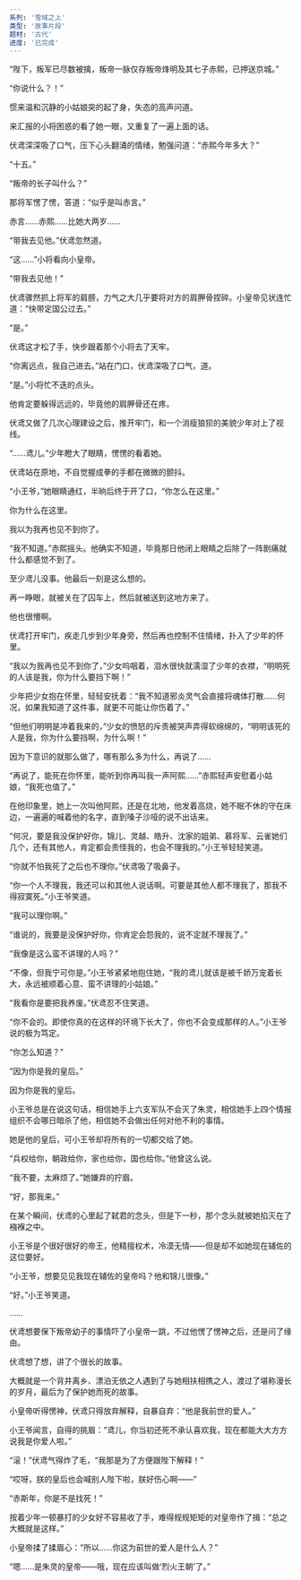 ```yaml
---
系列: '雪域之上'
类型: '故事片段'
题材: '古代'
进度: '已完成'
---
```

“陛下，叛军已尽数被擒，叛帝一脉仅存叛帝烽明及其七子赤熙，已押送京城。”

“你说什么？！”

惯来温和沉静的小姑娘突的起了身，失态的高声问道。

来汇报的小将困惑的看了她一眼，又重复了一遍上面的话。

伏鸢深深吸了口气，压下心头翻涌的情绪，勉强问道：“赤熙今年多大？”

“十五。”

“叛帝的长子叫什么？”

那将军愣了愣，答道：“似乎是叫赤言。”

赤言……赤熙……比她大两岁……

“带我去见他。”伏鸢忽然道。

“这……”小将看向小皇帝。

“带我去见他！”

伏鸢骤然抓上将军的肩膀，力气之大几乎要将对方的肩胛骨捏碎。小皇帝见状连忙道：“快带定国公过去。”

“是。”

伏鸢这才松了手，快步跟着那个小将去了天牢。

“你离远点，我自己进去。”站在门口，伏鸢深吸了口气，道。

“是。”小将忙不迭的点头。

他肯定要躲得远远的，毕竟他的肩胛骨还在疼。

伏鸢又做了几次心理建设之后，推开牢门，和一个消瘦狼狈的美貌少年对上了视线。

“……鸢儿。”少年瞪大了眼睛，愣愣的看着她。

伏鸢站在原地，不自觉握成拳的手都在微微的颤抖。

“小王爷，”她眼睛通红，半晌后终于开了口，“你怎么在这里。”

你为什么在这里。

我以为我再也见不到你了。

“我不知道。”赤熙摇头。他确实不知道，毕竟那日他闭上眼睛之后除了一阵剧痛就什么都感觉不到了。

至少鸢儿没事。他最后一刻是这么想的。

再一睁眼，就被关在了囚车上，然后就被送到这地方来了。

他也很懵啊。

伏鸢打开牢门，疾走几步到少年身旁，然后再也控制不住情绪，扑入了少年的怀里。

“我以为我再也见不到你了，”少女呜咽着，泪水很快就濡湿了少年的衣襟，“明明死的人该是我，你为什么要挡下啊！”

少年把少女抱在怀里，轻轻安抚着：“我不知道邪炎灵气会直接将魂体打散……何况，如果我知道了这件事，就更不可能让你伤着了。”

“但他们明明是冲着我来的，”少女的愤怒的斥责被哭声弄得软绵绵的，“明明该死的人是我，你为什么要挡啊，为什么啊！”

因为下意识的就那么做了，哪有那么多为什么，再说了……

“再说了，能死在你怀里，能听到你再叫我一声阿熙……”赤熙轻声安慰着小姑娘，“我死也值了。”

在他印象里，她上一次叫他阿熙，还是在北地，他发着高烧，她不眠不休的守在床边，一遍遍的喊着他的名字，直到嗓子沙哑的说不出话来。

“何况，要是我没保护好你，锦儿、灵越、皓升、沈家的姐弟、慕将军、云雀她们几个，还有其他人，肯定都会责怪我的，也会不理我的。”小王爷轻轻笑道。

“你就不怕我死了之后也不理你。”伏鸢吸了吸鼻子。

“你一个人不理我，我还可以和其他人说话啊。可要是其他人都不理我了，那我不得寂寞死。”小王爷笑道。

“我可以理你啊。”

“谁说的，我要是没保护好你，你肯定会怨我的，说不定就不理我了。”

“我像是这么蛮不讲理的人吗？”

“不像，但我宁可你是。”小王爷紧紧地抱住她，“我的鸢儿就该是被千娇万宠着长大，永远被顺着心意、蛮不讲理的小姑娘。”

“我看你是要把我养废。”伏鸢忍不住笑道。

“你不会的。即使你真的在这样的环境下长大了，你也不会变成那样的人。”小王爷说的极为笃定。

“你怎么知道？”

“因为你是我的皇后。”

因为你是我的皇后。

小王爷总是在说这句话，相信她手上六支军队不会灭了朱灵，相信她手上四个情报组织不会哪日暗杀了他，相信她不会做出任何对他不利的事情。

她是他的皇后，可小王爷却将所有的一切都交给了她。

“兵权给你，朝政给你，家也给你，国也给你。”他曾这么说。

“我不要，太麻烦了。”她嫌弃的拧眉。

“好，那我来。”

在某个瞬间，伏鸢的心里起了弑君的念头，但是下一秒，那个念头就被她掐灭在了襁褓之中。

小王爷是个很好很好的帝王，他精擅权术，冷漠无情——但是却不如她现在辅佐的这位要好。

“小王爷，想要见见我现在辅佐的皇帝吗？他和锦儿很像。”

“好。”小王爷笑道。

……

伏鸢想要保下叛帝幼子的事情吓了小皇帝一跳，不过他愣了愣神之后，还是问了缘由。

伏鸢想了想，讲了个很长的故事。

大概就是一个背井离乡、漂泊无依之人遇到了与她相扶相携之人，渡过了堪称漫长的岁月，最后为了保护她而死的故事。

小皇帝听得愣神，伏鸢只得放弃解释，自暴自弃：“他是我前世的爱人。”

小王爷闻言，自得的挑眉：“鸢儿，你当初还死不承认喜欢我，现在都能大大方方说我是你爱人啦。”

“滚！”伏鸢气得炸了毛，“我那是为了方便跟陛下解释！”

“哎呀，朕的皇后也会喊别人陛下啦，朕好伤心啊——”

“赤斯年，你是不是找死！”

按着少年一顿暴打的少女好不容易收了手，难得规规矩矩的对皇帝作了揖：“总之大概就是这样。”

小皇帝揉了揉眉心：“所以……你这为前世的爱人是什么人？”

“嗯……是朱灵的皇帝——哦，现在应该叫做‘烈火王朝’了。”

